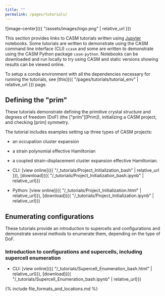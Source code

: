 ```yaml
---
title: ""
permalink: /pages/tutorials/
---
```


![image-center]({{ "/assets/images/logo.png" | relative_url }})


This section provides links to CASM tutorials written using [Jupyter](https://jupyter.org) notebooks. Some tutorials are written to demonstrate using the CASM command line interface (CLI) `ccasm` and some are written to demonstrate using the CASM Python package `casm-python`. Notebooks can be downloaded and run locally to try using CASM and static versions showing results can be viewed online.

To setup a conda environment with all the dependencies necessary for running the tutorials, see [this]({{ "/pages/tutorials/tutorial_env" | relative_url }}) page.

## Defining the "prim"

These tutorials demonstrate defining the primitive crystal structure and degrees of freedom (DoF) (the ["prim"][Prim]), initializing a CASM project, and checking [prim] symmetry.

The tutorial includes examples setting up three types of CASM projects:
- an occupation cluster expansion
- a strain polynomial effective Hamiltonian
- a coupled strain-displacement cluster expansion effective Hamiltonian.

- CLI: [view online]({{ "/_tutorials/Project_Initialization_bash" | relative_url }}), [download]({{ "/_tutorials/Project_Initialization_bash.ipynb" | relative_url}})
- Python: [view online]({{ "/_tutorials/Project_Initialization.html" | relative_url}}), [download]({{ "/_tutorials/Project_Initialization.ipynb" | relative_url}})


## Enumerating configurations

These tutorials provide an introduction to supercells and configurations and demonstrate several methods to enumerate them, depending on the type of DoF.

### Introduction to configurations and supercells, including supercell enumeration
- CLI: [view online]({{ "/_tutorials/Supercell_Enumeration_bash.html" | relative_url}}), [download]({{ "/_tutorials/Supercell_Enumeration_bash.ipynb" | relative_url}})

{% include file_formats_and_locations.md %}
